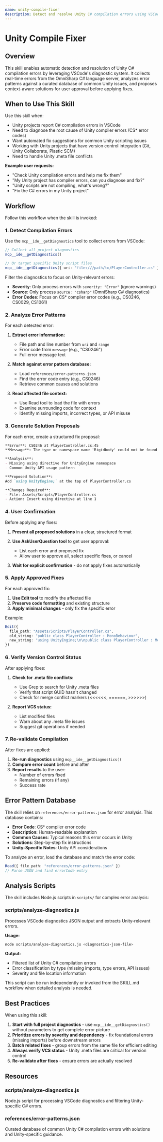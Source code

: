 ```yaml
---
name: unity-compile-fixer
description: Detect and resolve Unity C# compilation errors using VSCode diagnostics. Use this skill when Unity projects have compilation errors that need diagnosis and automated fixes. Analyzes errors from VSCode Language Server, proposes solutions based on error patterns, and handles version control conflicts for Unity projects.
---
```


# Unity Compile Fixer

## Overview

This skill enables automatic detection and resolution of Unity C# compilation errors by leveraging VSCode's diagnostic system. It collects real-time errors from the OmniSharp C# language server, analyzes error patterns against a curated database of common Unity issues, and proposes context-aware solutions for user approval before applying fixes.

## When to Use This Skill

Use this skill when:
- Unity projects report C# compilation errors in VSCode
- Need to diagnose the root cause of Unity compiler errors (CS* error codes)
- Want automated fix suggestions for common Unity scripting issues
- Working with Unity projects that have version control integration (Git, Unity Collaborate, Plastic SCM)
- Need to handle Unity .meta file conflicts

**Example user requests:**
- "Check Unity compilation errors and help me fix them"
- "My Unity project has compiler errors, can you diagnose and fix?"
- "Unity scripts are not compiling, what's wrong?"
- "Fix the C# errors in my Unity project"

## Workflow

Follow this workflow when the skill is invoked:

### 1. Detect Compilation Errors

Use the `mcp__ide__getDiagnostics` tool to collect errors from VSCode:

```typescript
// Collect all project diagnostics
mcp__ide__getDiagnostics()

// Or target specific Unity script files
mcp__ide__getDiagnostics({ uri: "file:///path/to/PlayerController.cs" })
```

Filter the diagnostics to focus on Unity-relevant errors:
- **Severity**: Only process errors with `severity: "Error"` (ignore warnings)
- **Source**: Only process `source: "csharp"` (OmniSharp C# diagnostics)
- **Error Codes**: Focus on CS* compiler error codes (e.g., CS0246, CS0029, CS1061)

### 2. Analyze Error Patterns

For each detected error:

1. **Extract error information:**
   - File path and line number from `uri` and `range`
   - Error code from `message` (e.g., "CS0246")
   - Full error message text

2. **Match against error pattern database:**
   - Load `references/error-patterns.json`
   - Find the error code entry (e.g., CS0246)
   - Retrieve common causes and solutions

3. **Read affected file context:**
   - Use Read tool to load the file with errors
   - Examine surrounding code for context
   - Identify missing imports, incorrect types, or API misuse

### 3. Generate Solution Proposals

For each error, create a structured fix proposal:

```markdown
**Error**: CS0246 at PlayerController.cs:45
**Message**: The type or namespace name 'Rigidbody' could not be found

**Analysis**:
- Missing using directive for UnityEngine namespace
- Common Unity API usage pattern

**Proposed Solution**:
Add `using UnityEngine;` at the top of PlayerController.cs

**Changes Required**:
- File: Assets/Scripts/PlayerController.cs
- Action: Insert using directive at line 1
```

### 4. User Confirmation

Before applying any fixes:

1. **Present all proposed solutions** in a clear, structured format
2. **Use AskUserQuestion tool** to get user approval:
   - List each error and proposed fix
   - Allow user to approve all, select specific fixes, or cancel

3. **Wait for explicit confirmation** - do not apply fixes automatically

### 5. Apply Approved Fixes

For each approved fix:

1. **Use Edit tool** to modify the affected file
2. **Preserve code formatting** and existing structure
3. **Apply minimal changes** - only fix the specific error

Example:
```typescript
Edit({
  file_path: "Assets/Scripts/PlayerController.cs",
  old_string: "public class PlayerController : MonoBehaviour",
  new_string: "using UnityEngine;\n\npublic class PlayerController : MonoBehaviour"
})
```

### 6. Verify Version Control Status

After applying fixes:

1. **Check for .meta file conflicts:**
   - Use Grep to search for Unity .meta files
   - Verify that script GUID hasn't changed
   - Check for merge conflict markers (<<<<<<, ======, >>>>>>)

2. **Report VCS status:**
   - List modified files
   - Warn about any .meta file issues
   - Suggest git operations if needed

### 7. Re-validate Compilation

After fixes are applied:

1. **Re-run diagnostics** using `mcp__ide__getDiagnostics()`
2. **Compare error count** before and after
3. **Report results** to the user:
   - Number of errors fixed
   - Remaining errors (if any)
   - Success rate

## Error Pattern Database

The skill relies on `references/error-patterns.json` for error analysis. This database contains:

- **Error Code**: CS* compiler error code
- **Description**: Human-readable explanation
- **Common Causes**: Typical reasons this error occurs in Unity
- **Solutions**: Step-by-step fix instructions
- **Unity-Specific Notes**: Unity API considerations

To analyze an error, load the database and match the error code:

```typescript
Read({ file_path: "references/error-patterns.json" })
// Parse JSON and find errorCode entry
```

## Analysis Scripts

The skill includes Node.js scripts in `scripts/` for complex error analysis:

### scripts/analyze-diagnostics.js

Processes VSCode diagnostics JSON output and extracts Unity-relevant errors.

**Usage:**
```bash
node scripts/analyze-diagnostics.js <diagnostics-json-file>
```

**Output:**
- Filtered list of Unity C# compilation errors
- Error classification by type (missing imports, type errors, API issues)
- Severity and file location information

This script can be run independently or invoked from the SKILL.md workflow when detailed analysis is needed.

## Best Practices

When using this skill:

1. **Start with full project diagnostics** - use `mcp__ide__getDiagnostics()` without parameters to get complete error picture
2. **Prioritize errors by severity and dependency** - fix foundational errors (missing imports) before downstream errors
3. **Batch related fixes** - group errors from the same file for efficient editing
4. **Always verify VCS status** - Unity .meta files are critical for version control
5. **Re-validate after fixes** - ensure errors are actually resolved

## Resources

### scripts/analyze-diagnostics.js
Node.js script for processing VSCode diagnostics and filtering Unity-specific C# errors.

### references/error-patterns.json
Curated database of common Unity C# compilation errors with solutions and Unity-specific guidance.
